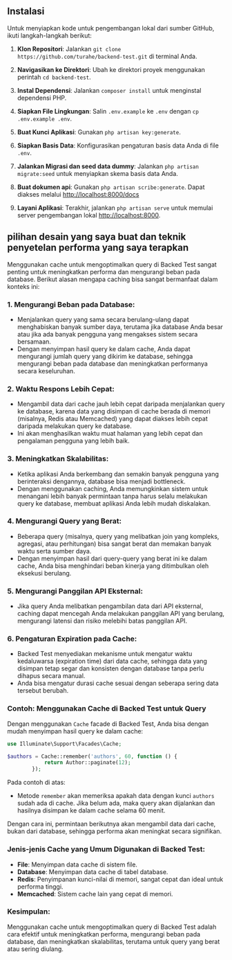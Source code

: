 
## Instalasi

Untuk menyiapkan kode untuk pengembangan lokal dari sumber GitHub, ikuti langkah-langkah berikut:

1. **Klon Repositori**: Jalankan `git clone https://github.com/turahe/backend-test.git` di terminal Anda.

2. **Navigasikan ke Direktori**: Ubah ke direktori proyek menggunakan perintah `cd backend-test`.

3. **Instal Dependensi**: Jalankan `composer install` untuk menginstal dependensi PHP.

4. **Siapkan File Lingkungan**: Salin `.env.example` ke `.env` dengan `cp .env.example .env`.

5. **Buat Kunci Aplikasi**: Gunakan `php artisan key:generate`.

6. **Siapkan Basis Data**: Konfigurasikan pengaturan basis data Anda di file `.env`.

7. **Jalankan Migrasi dan seed data dummy**: Jalankan `php artisan migrate:seed` untuk menyiapkan skema basis data Anda.
8. **Buat dokumen api**: Gunakan `php artisan scribe:generate`. Dapat diakses melalui <http://localhost:8000/docs>
9. **Layani Aplikasi**: Terakhir, jalankan `php artisan serve` untuk memulai server pengembangan lokal <http://localhost:8000>.

## pilihan desain yang saya buat dan teknik penyetelan performa yang saya terapkan

Menggunakan cache untuk mengoptimalkan query di Backed Test sangat penting untuk meningkatkan performa dan mengurangi beban pada database. Berikut alasan mengapa caching bisa sangat bermanfaat dalam konteks ini:

### 1. **Mengurangi Beban pada Database**:
- Menjalankan query yang sama secara berulang-ulang dapat menghabiskan banyak sumber daya, terutama jika database Anda besar atau jika ada banyak pengguna yang mengakses sistem secara bersamaan.
- Dengan menyimpan hasil query ke dalam cache, Anda dapat mengurangi jumlah query yang dikirim ke database, sehingga mengurangi beban pada database dan meningkatkan performanya secara keseluruhan.

### 2. **Waktu Respons Lebih Cepat**:
- Mengambil data dari cache jauh lebih cepat daripada menjalankan query ke database, karena data yang disimpan di cache berada di memori (misalnya, Redis atau Memcached) yang dapat diakses lebih cepat daripada melakukan query ke database.
- Ini akan menghasilkan waktu muat halaman yang lebih cepat dan pengalaman pengguna yang lebih baik.

### 3. **Meningkatkan Skalabilitas**:
- Ketika aplikasi Anda berkembang dan semakin banyak pengguna yang berinteraksi dengannya, database bisa menjadi bottleneck.
- Dengan menggunakan caching, Anda memungkinkan sistem untuk menangani lebih banyak permintaan tanpa harus selalu melakukan query ke database, membuat aplikasi Anda lebih mudah diskalakan.

### 4. **Mengurangi Query yang Berat**:
- Beberapa query (misalnya, query yang melibatkan join yang kompleks, agregasi, atau perhitungan) bisa sangat berat dan memakan banyak waktu serta sumber daya.
- Dengan menyimpan hasil dari query-query yang berat ini ke dalam cache, Anda bisa menghindari beban kinerja yang ditimbulkan oleh eksekusi berulang.

### 5. **Mengurangi Panggilan API Eksternal**:
- Jika query Anda melibatkan pengambilan data dari API eksternal, caching dapat mencegah Anda melakukan panggilan API yang berulang, mengurangi latensi dan risiko melebihi batas panggilan API.

### 6. **Pengaturan Expiration pada Cache**:
- Backed Test menyediakan mekanisme untuk mengatur waktu kedaluwarsa (expiration time) dari data cache, sehingga data yang disimpan tetap segar dan konsisten dengan database tanpa perlu dihapus secara manual.
- Anda bisa mengatur durasi cache sesuai dengan seberapa sering data tersebut berubah.

### Contoh: Menggunakan Cache di Backed Test untuk Query
Dengan menggunakan `Cache` facade di Backed Test, Anda bisa dengan mudah menyimpan hasil query ke dalam cache:

```php
use Illuminate\Support\Facades\Cache;

$authors = Cache::remember('authors', 60, function () {
            return Author::paginate(12);
        });
```

Pada contoh di atas:
- Metode `remember` akan memeriksa apakah data dengan kunci `authors` sudah ada di cache. Jika belum ada, maka query akan dijalankan dan hasilnya disimpan ke dalam cache selama 60 menit.

Dengan cara ini, permintaan berikutnya akan mengambil data dari cache, bukan dari database, sehingga performa akan meningkat secara signifikan.

### Jenis-jenis Cache yang Umum Digunakan di Backed Test:
- **File**: Menyimpan data cache di sistem file.
- **Database**: Menyimpan data cache di tabel database.
- **Redis**: Penyimpanan kunci-nilai di memori, sangat cepat dan ideal untuk performa tinggi.
- **Memcached**: Sistem cache lain yang cepat di memori.

### Kesimpulan:
Menggunakan cache untuk mengoptimalkan query di Backed Test adalah cara efektif untuk meningkatkan performa, mengurangi beban pada database, dan meningkatkan skalabilitas, terutama untuk query yang berat atau sering diulang.

